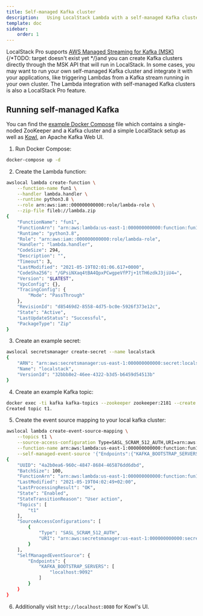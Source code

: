 ```yaml
---
title: Self-managed Kafka cluster
description:   Using LocalStack Lambda with a self-managed Kafka cluster.
template: doc
sidebar:
    order: 1
---
```


LocalStack Pro supports [AWS Managed Streaming for Kafka (MSK)](/aws/services/msk) {/*TODO: target doesn't exist yet */}and you can create Kafka clusters directly through the MSK API that will run in LocalStack.
In some cases, you may want to run your own self-managed Kafka cluster and integrate it with your applications, like triggering Lambdas from a Kafka stream running in your own cluster.
The Lambda integration with self-managed Kafka clusters is also a LocalStack Pro feature.

## Running self-managed Kafka

You can find the [example Docker Compose](docker-compose.yml) file which contains a single-noded ZooKeeper and a Kafka cluster and a simple LocalStack setup as well as [Kowl](https://github.com/cloudhut/kowl), an Apache Kafka Web UI.

1. Run Docker Compose:

```bash
docker-compose up -d
```

2. Create the Lambda function:

```bash
awslocal lambda create-function \
    --function-name fun1 \
    --handler lambda.handler \
    --runtime python3.8 \
    --role arn:aws:iam::000000000000:role/lambda-role \
    --zip-file fileb://lambda.zip
{
    "FunctionName": "fun1",
    "FunctionArn": "arn:aws:lambda:us-east-1:000000000000:function:fun1",
    "Runtime": "python3.8",
    "Role": "arn:aws:iam::000000000000:role/lambda-role",
    "Handler": "lambda.handler",
    "CodeSize": 294,
    "Description": "",
    "Timeout": 3,
    "LastModified": "2021-05-19T02:01:06.617+0000",
    "CodeSha256": "/GPsiNXaq4tBA4QpxPCwgpeVfP7j+1tTH6zdkJ3jiU4=",
    "Version": "$LATEST",
    "VpcConfig": {},
    "TracingConfig": {
        "Mode": "PassThrough"
    },
    "RevisionId": "d85469d2-8558-4d75-bc0e-5926f373e12c",
    "State": "Active",
    "LastUpdateStatus": "Successful",
    "PackageType": "Zip"
}
```

3. Create an example secret:

```bash
awslocal secretsmanager create-secret --name localstack
{
    "ARN": "arn:aws:secretsmanager:us-east-1:000000000000:secret:localstack-TDIuI",
    "Name": "localstack",
    "VersionId": "32bbb8e2-46ee-4322-b3d5-b6459d54513b"
}
```

4. Create an example Kafka topic:

```bash
docker exec -ti kafka kafka-topics --zookeeper zookeeper:2181 --create --replication-factor 1 --partitions 1 --topic t1
Created topic t1.
```

5. Create the event source mapping to your local kafka cluster:

```bash
awslocal lambda create-event-source-mapping \
    --topics t1 \
    --source-access-configuration Type=SASL_SCRAM_512_AUTH,URI=arn:aws:secretsmanager:us-east-1:000000000000:secret:localstack-TDIuI \
    --function-name arn:aws:lambda:us-east-1:000000000000:function:fun1 \
    --self-managed-event-source '{"Endpoints":{"KAFKA_BOOTSTRAP_SERVERS":["localhost:9092"]}}'
{
    "UUID": "4a2b0ea6-960c-4847-8684-465876dd6dbd",
    "BatchSize": 100,
    "FunctionArn": "arn:aws:lambda:us-east-1:000000000000:function:fun1",
    "LastModified": "2021-05-19T04:02:49+02:00",
    "LastProcessingResult": "OK",
    "State": "Enabled",
    "StateTransitionReason": "User action",
    "Topics": [
        "t1"
    ],
    "SourceAccessConfigurations": [
        {
            "Type": "SASL_SCRAM_512_AUTH",
            "URI": "arn:aws:secretsmanager:us-east-1:000000000000:secret:localstack-TDIuI"
        }
    ],
    "SelfManagedEventSource": {
        "Endpoints": {
            "KAFKA_BOOTSTRAP_SERVERS": [
                "localhost:9092"
            ]
        }
    }
}
```

6. Additionally visit `http://localhost:8080` for Kowl's UI.